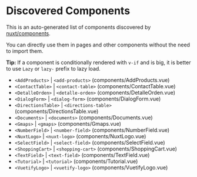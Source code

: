 # Discovered Components

This is an auto-generated list of components discovered by [nuxt/components](https://github.com/nuxt/components).

You can directly use them in pages and other components without the need to import them.

**Tip:** If a component is conditionally rendered with `v-if` and is big, it is better to use `Lazy` or `lazy-` prefix to lazy load.

- `<AddProducts>` | `<add-products>` (components/AddProducts.vue)
- `<ContactTable>` | `<contact-table>` (components/ContactTable.vue)
- `<DetalleOrden>` | `<detalle-orden>` (components/DetalleOrden.vue)
- `<DialogForm>` | `<dialog-form>` (components/DialogForm.vue)
- `<DirectionsTable>` | `<directions-table>` (components/DirectionsTable.vue)
- `<Documents>` | `<documents>` (components/Documents.vue)
- `<Gmaps>` | `<gmaps>` (components/Gmaps.vue)
- `<NumberField>` | `<number-field>` (components/NumberField.vue)
- `<NuxtLogo>` | `<nuxt-logo>` (components/NuxtLogo.vue)
- `<SelectField>` | `<select-field>` (components/SelectField.vue)
- `<ShoppingCart>` | `<shopping-cart>` (components/ShoppingCart.vue)
- `<TextField>` | `<text-field>` (components/TextField.vue)
- `<Tutorial>` | `<tutorial>` (components/Tutorial.vue)
- `<VuetifyLogo>` | `<vuetify-logo>` (components/VuetifyLogo.vue)
